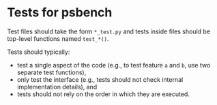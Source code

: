 # Tests for psbench

Test files should take the form `*_test.py` and tests inside files should be top-level functions named `test_*()`.

Tests should typically:
- test a single aspect of the code (e.g., to test feature `a` and `b`, use two separate test functions),
- only test the interface (e.g., tests should not check internal implementation details), and
- tests should not rely on the order in which they are executed.
